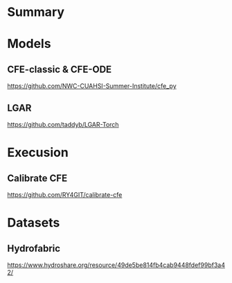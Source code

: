 # Summary

# Models
## CFE-classic & CFE-ODE
https://github.com/NWC-CUAHSI-Summer-Institute/cfe_py

## LGAR
https://github.com/taddyb/LGAR-Torch


# Execusion 
## Calibrate CFE
https://github.com/RY4GIT/calibrate-cfe

# Datasets
## Hydrofabric
https://www.hydroshare.org/resource/49de5be814fb4cab9448fdef99bf3a42/

